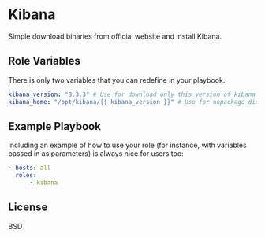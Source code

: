 Kibana
=========

Simple download binaries from official website and install Kibana.

Role Variables
--------------

There is only two variables that you can redefine in your playbook.

```yaml
kibana_version: "8.3.3" # Use for download only this version of kibana
kibana_home: "/opt/kibana/{{ kibana_version }}" # Use for unpackage distro and create KIBANA_HOME variable
```

Example Playbook
----------------

Including an example of how to use your role (for instance, with variables passed in as parameters) is always nice for users too:

```yaml
- hosts: all
  roles:
      - kibana
```

License
-------

BSD
